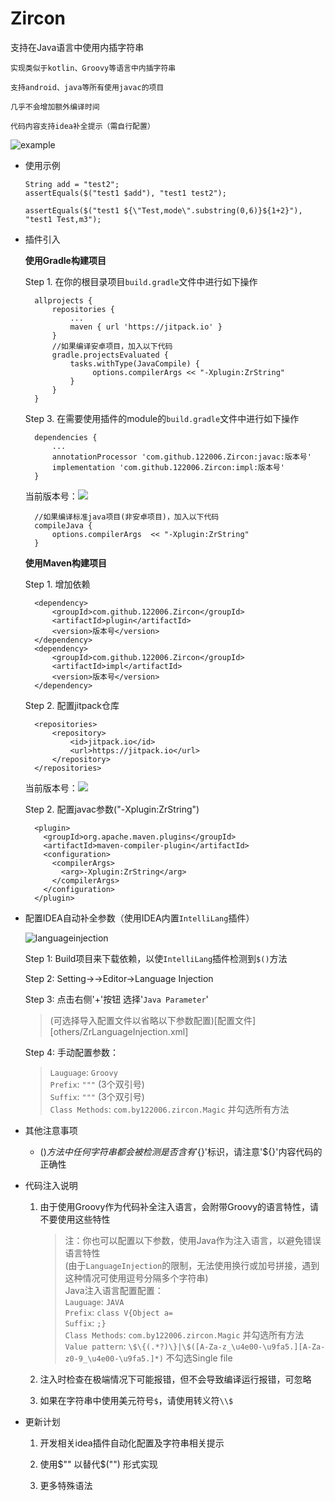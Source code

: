 # Zircon 

支持在Java语言中使用内插字符串

    实现类似于kotlin、Groovy等语言中内插字符串
    
    支持android、java等所有使用javac的项目
    
    几乎不会增加额外编译时间
    
    代码内容支持idea补全提示（需自行配置）
    
    
 ![example](https://ae01.alicdn.com/kf/U99d3e32cf6824b1d8e5bedf2248b94f5x.jpg)
 

* 使用示例
         
      String add = "test2";
      assertEquals($("test1 $add"), "test1 test2");
      
      assertEquals($("test1 ${\"Test,mode\".substring(0,6)}${1+2}"), "test1 Test,m3");
          
* 插件引入

    **使用Gradle构建项目**

    Step 1. 在你的根目录项目`build.gradle`文件中进行如下操作

	    allprojects {
		    repositories {
		    	...
		    	maven { url 'https://jitpack.io' }
		    }
		    //如果编译安卓项目，加入以下代码
		    gradle.projectsEvaluated {
                tasks.withType(JavaCompile) {
                     options.compilerArgs << "-Xplugin:ZrString"
                }
            }
	    }

    Step 3. 在需要使用插件的module的`build.gradle`文件中进行如下操作

	    dependencies {
	        ...
	        annotationProcessor 'com.github.122006.Zircon:javac:版本号'
            implementation 'com.github.122006.Zircon:impl:版本号'
	    }

    当前版本号：[![](https://jitpack.io/v/122006/Zircon.svg)](https://jitpack.io/#122006/Zircon)
	    
	    //如果编译标准java项目(非安卓项目)，加入以下代码
	    compileJava {
            options.compilerArgs  << "-Xplugin:ZrString"
        }
        
    **使用Maven构建项目**
    
    Step 1. 增加依赖

	    <dependency>
            <groupId>com.github.122006.Zircon</groupId>
            <artifactId>plugin</artifactId>
            <version>版本号</version>
        </dependency>
        <dependency>
            <groupId>com.github.122006.Zircon</groupId>
            <artifactId>impl</artifactId>
            <version>版本号</version>
        </dependency>
        
    Step 2. 配置jitpack仓库

	    <repositories>
        	<repository>
        	    <id>jitpack.io</id>
        	    <url>https://jitpack.io</url>
        	</repository>
        </repositories>
    当前版本号：[![](https://jitpack.io/v/122006/Zircon.svg)](https://jitpack.io/#122006/Zircon)
	    
    Step 2. 配置javac参数("-Xplugin:ZrString")
    
    
        <plugin>
          <groupId>org.apache.maven.plugins</groupId>
          <artifactId>maven-compiler-plugin</artifactId>
          <configuration>
            <compilerArgs>
              <arg>-Xplugin:ZrString</arg>
            </compilerArgs>
          </configuration>
        </plugin>
        
* 配置IDEA自动补全参数（使用IDEA内置`IntelliLang`插件）

   ![languageinjection](https://ae01.alicdn.com/kf/Uf7d3c8dc65854b09a5023e948e406943c.jpg)
           
   Step 1: Build项目来下载依赖，以使`IntelliLang`插件检测到`$()`方法
   
   Step 2: Setting->->Editor->Language Injection
        
   Step 3: 点击右侧'+'按钮 选择'`Java Parameter`'
   
   >(可选择导入配置文件以省略以下参数配置)[配置文件][others/ZrLanguageInjection.xml]
   
   Step 4: 手动配置参数：
   > `Lauguage`: `Groovy`<br>
   > `Prefix`: `"""`    (3个双引号)<br>
   > `Suffix`: `"""`    (3个双引号)<br>
   > `Class Methods`: `com.by122006.zircon.Magic` 并勾选所有方法

* 其他注意事项

   * $()方法中任何字符串都会被检测是否含有'${}'标识，请注意'${}'内容代码的正确性
   
* 代码注入说明
        
   1. 由于使用Groovy作为代码补全注入语言，会附带Groovy的语言特性，请不要使用这些特性
            
        > 注：你也可以配置以下参数，使用Java作为注入语言，以避免错误语言特性<br>
        >(由于`LanguageInjection`的限制，无法使用换行或加号拼接，遇到这种情况可使用逗号分隔多个字符串)<br>
        > Java注入语言配置配置：<br>
        > 	`Lauguage`: `JAVA`<br>
        > 	`Prefix`: `class V{Object a=`<br>
        > 	`Suffix`: `;}`<br>
        > 	`Class Methods`: `com.by122006.zircon.Magic` 并勾选所有方法<br>
        >	`Value pattern`: `\$\{(.*?)\}|\$([A-Za-z_\u4e00-\u9fa5.][A-Za-z0-9_\u4e00-\u9fa5.]*)`  不勾选Single file<br>
   
   2. 注入时检查在极端情况下可能报错，但不会导致编译运行报错，可忽略
   
   3. 如果在字符串中使用美元符号`$`，请使用转义符`\\$`
   
* 更新计划

    1. 开发相关idea插件自动化配置及字符串相关提示
    
    2. 使用$"" 以替代$("") 形式实现
    
    3. 更多特殊语法
        
        
